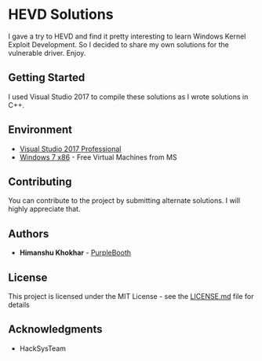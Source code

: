 # HEVD Solutions

I gave a try to HEVD and find it pretty interesting to learn Windows Kernel Exploit Development. So I decided to share my own solutions for the vulnerable driver. Enjoy.

## Getting Started

I used Visual Studio 2017 to compile these solutions as I wrote solutions in C++.

## Environment

* [Visual Studio 2017 Professional](https://visualstudio.microsoft.com/downloads/)
* [Windows 7 x86](https://developer.microsoft.com/en-us/microsoft-edge/tools/vms/) - Free Virtual Machines from MS

## Contributing

You can contribute to the project by submitting alternate solutions. I will highly appreciate that.

## Authors

* **Himanshu Khokhar** - [PurpleBooth](https://pwnrip.com)

## License

This project is licensed under the MIT License - see the [LICENSE.md](LICENSE.md) file for details

## Acknowledgments

* HackSysTeam

